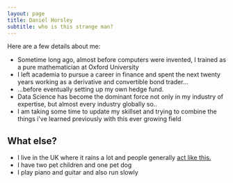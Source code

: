 ```yaml
---
layout: page
title: Daniel Horsley
subtitle: who is this strange man?
---
```


Here are a few details about me:

- Sometime long ago, almost before computers were invented, I trained as a pure mathematician at Oxford University
- I left academia to pursue a career in finance and spent the next twenty years working as a derivative and convertible bond trader...
- ...before eventually setting up my own hedge fund.
- Data Science has become the dominant force not only in my industry of expertise, but almost every industry globally so..
- I am taking some time to update my skillset and trying to combine the things i've learned previously with this ever growing field

## What else?

 - I live in the UK where it rains a lot and people generally [act like this.](https://twitter.com/SoVeryBritish)
 - I have two pet children and one pet dog
 - I play piano and guitar and also run slowly
